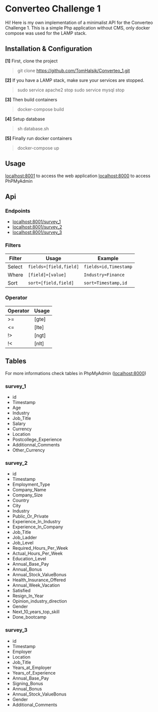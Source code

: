 # Converteo Challenge 1

Hi! Here is my own implementation of a minimalist API for the Converteo Challenge 1. This is a simple Php application without CMS, only docker compose was used for the LAMP stack.

## Installation & Configuration

**[1]** First, clone the project
> git clone https://github.com/TomHalsik/Converteo_1.git

**[2]** If you have a LAMP stack, make sure your services are stopped.
> sudo service apache2 stop
> sudo service mysql stop

**[3]** Then build containers
> docker-compose build

**[4]** Setup database
> sh database.sh

**[5]** Finally run docker containers
> docker-compose up



## Usage

[localhost:8001](localhost:8001) to access the web application
[localhost:8000](localhost:8000) to access PhPMyAdmin

## Api

### Endpoints
- [localhost:8001/survey_1](localhost:8001/survey_1)
- [localhost:8001/survey_2](localhost:8001/survey_2)
- [localhost:8001/survey_3](localhost:8001/survey_3)

### Filters

|Filter          |Usage                          |Example                      |
|----------------|-------------------------------|-----------------------------|
|Select          |`fields=[field,field]`         |`fields=id,Timestamp`        |
|Where           |`[field]=[value]`              |`Industry=Finance`           |
|Sort            |`sort=[field,field]`           |`sort=Timestamp,id`             |

### Operator

|Operator        |Usage                          |
|----------------|-------------------------------|
|\>=             |[gte]                          |
|<=              |[lte]                          |
|!>              |[ngt]                          |
|!<              |[nlt]                          |



## Tables

For more informations check tables in PhpMyAdmin ([localhost:8000](localhost:8000))

### survey_1

- id
- Timestamp
- Age
- Industry
- Job_Title
- Salary
- Currency
- Location
- Postcollege_Experience
- Additionnal_Comments
- Other_Currency

### survey_2
- id
- Timestamp
- Employment_Type
- Company_Name
- Company_Size
- Country
- City
- Industry
- Public_Or_Private
- Experience_In_Industry
- Experience_In_Company
- Job_Title
- Job_Ladder
- Job_Level
- Required_Hours_Per_Week
- Actual_Hours_Per_Week
- Education_Level
- Annual_Base_Pay
- Annual_Bonus
- Annual_Stock_ValueBonus
- Health_Insurance_Offered
- Annual_Week_Vacation
- Satisfied
- Resign_In_Year
- Opinion_industry_direction
- Gender
- Next_10_years_top_skill
- Done_bootcamp

### survey_3
- id
- Timestamp
- Employer
- Location
- Job_Title
- Years_at_Employer
- Years_of_Experience
- Annual_Base_Pay
- Signing_Bonus
- Annual_Bonus
- Annual_Stock_ValueBonus
- Gender
- Additional_Comments